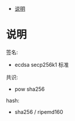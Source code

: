 <!-- TOC -->

- [说明](#说明)

<!-- /TOC -->


<a id="markdown-说明" name="说明"></a>
# 说明

签名:
* ecdsa secp256k1 标准

共识:
* pow sha256

hash:
* sha256 / ripemd160
